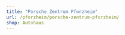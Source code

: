 ```yaml
---
title: "Porsche Zentrum Pforzheim"
url: /pforzheim/porsche-zentrum-pforzheim/
shop: Autohaus
---
```

